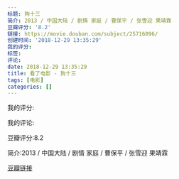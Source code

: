 ```yaml
---
标题: 狗十三
简介: 2013 / 中国大陆 / 剧情 家庭 / 曹保平 / 张雪迎 果靖霖
豆瓣评分: '8.2'
链接: https://movie.douban.com/subject/25716096/
创建时间: '2018-12-29 13:35:29'
我的评分:
标签:
评论:
date: 2018-12-29 13:35:29
title: 看了电影 - 狗十三
tags: [电影]
categories: []
---
```


我的评分:

我的评论:

豆瓣评分:8.2

简介:2013 / 中国大陆 / 剧情 家庭 / 曹保平 / 张雪迎 果靖霖

[豆瓣链接](https://movie.douban.com/subject/25716096/)

